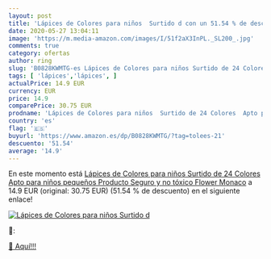 ```yaml
---
layout: post
title: 'Lápices de Colores para niños  Surtido d con un 51.54 % de descuento'
date: 2020-05-27 13:04:11
image: 'https://m.media-amazon.com/images/I/51f2aX3InPL._SL200_.jpg'
comments: true
category: ofertas
author: ring
slug: 'B0828KWMTG-es Lápices de Colores para niños Surtido de 24 Colores Apto...'
tags: [ 'lápices','lápices', ]
actualPrice: 14.9 EUR
currency: EUR
price: 14.9
comparePrice: 30.75 EUR
prodname: 'Lápices de Colores para niños  Surtido de 24 Colores  Apto para niños pequeños  Producto Seguro y no tóxico Flower Monaco'
country: 'es'
flag: '🇪🇸'
buyurl: 'https://www.amazon.es/dp/B0828KWMTG/?tag=tolees-21'
descuento: '51.54'
average: '14.9'
---
```


En este momento está [Lápices de Colores para niños  Surtido de 24 Colores  Apto para niños pequeños  Producto Seguro y no tóxico Flower Monaco](https://www.amazon.es/dp/B0828KWMTG/?tag=tolees-21) a 14.9 EUR (original: 30.75 EUR) (51.54 %  de descuento) en el siguiente enlace!

[![Lápices de Colores para niños  Surtido d](https://m.media-amazon.com/images/I/51f2aX3InPL._SL200_.jpg)](https://www.amazon.es/dp/B0828KWMTG/?tag=tolees-21)

🔎:


[🛒 Aquí!!!](https://www.amazon.es/dp/B0828KWMTG/?tag=tolees-21)

